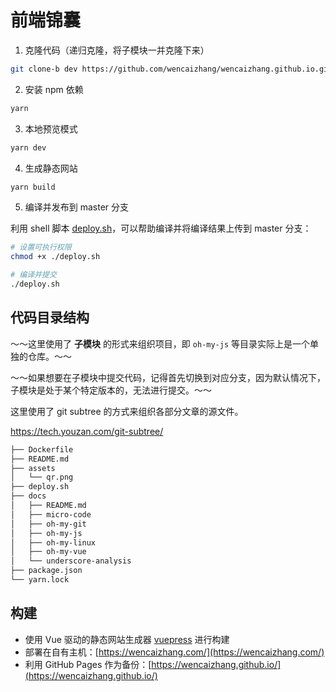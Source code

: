 # 前端锦囊

1. 克隆代码（递归克隆，将子模块一并克隆下来）
```bash
git clone-b dev https://github.com/wencaizhang/wencaizhang.github.io.git
```

2. 安装 npm 依赖

```bash
yarn
```

3. 本地预览模式

```bash
yarn dev
```

4. 生成静态网站

```bash
yarn build
```

5. 编译并发布到 master 分支

利用 shell 脚本 [deploy.sh](https://github.com/wencaizhang/wencaizhang.github.io/blob/dev/deploy.sh)，可以帮助编译并将编译结果上传到 master 分支：

```bash
# 设置可执行权限
chmod +x ./deploy.sh

# 编译并提交
./deploy.sh
```

## 代码目录结构

～～这里使用了 **子模块** 的形式来组织项目，即 `oh-my-js` 等目录实际上是一个单独的仓库。～～

～～如果想要在子模块中提交代码，记得首先切换到对应分支，因为默认情况下，子模块是处于某个特定版本的，无法进行提交。～～

这里使用了 git subtree 的方式来组织各部分文章的源文件。

https://tech.youzan.com/git-subtree/


```bash
├── Dockerfile
├── README.md
├── assets
│   └── qr.png
├── deploy.sh
├── docs
│   ├── README.md
│   ├── micro-code
│   ├── oh-my-git
│   ├── oh-my-js
│   ├── oh-my-linux
│   ├── oh-my-vue
│   └── underscore-analysis
├── package.json
└── yarn.lock
```

## 构建

+ 使用 Vue 驱动的静态网站生成器 [vuepress](https://vuepress.vuejs.org/zh/) 进行构建
+ 部署在自有主机：[https://wencaizhang.com/](https://wencaizhang.com/)
+ 利用 GitHub Pages 作为备份：[https://wencaizhang.github.io/](https://wencaizhang.github.io/)
